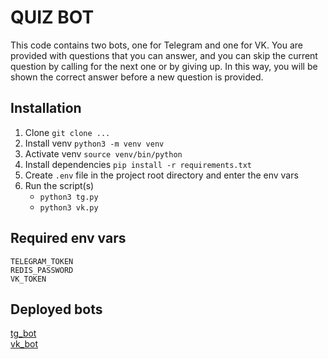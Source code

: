 # QUIZ BOT
This code contains two bots, one for Telegram and one for VK. You are provided with questions that you can answer, and you can skip the current question by calling for the next one or by giving up. In this way, you will be shown the correct answer before a new question is provided.

## Installation
1. Clone `git clone ...`
2. Install venv `python3 -m venv venv`
3. Activate venv `source venv/bin/python`
4. Install dependencies `pip install -r requirements.txt`
5. Create `.env` file in the project root directory and enter the env vars
6. Run the script(s)
   * `python3 tg.py`
   * `python3 vk.py`

## Required env vars
`TELEGRAM_TOKEN`  
`REDIS_PASSWORD`  
`VK_TOKEN`  

## Deployed bots
[tg_bot](https://t.me/frqhero_quiz_bot)  
[vk_bot](https://vk.com/public222171772)